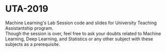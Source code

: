 # UTA-2019
Machine Learning's Lab Session code and slides for University Teaching Assistantship program.<br>
Though the session is over, feel free to ask your doubts related to Machine Learning, Deep Learning, and Statistics or any other subject with these subjects as a prerequisite.
